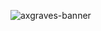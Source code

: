 ![axgraves-banner](https://github.com/Artillex-Studios/AxGraves/assets/52270269/771b2e74-58e4-4128-b822-099ec20802b0)
